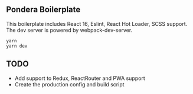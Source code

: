 ## Pondera Boilerplate

This boilerplate includes React 16, Eslint, React Hot Loader, SCSS support. The dev server is powered by webpack-dev-server.

```
yarn
yarn dev
```

## TODO

 * Add support to Redux, ReactRouter and PWA support
 * Create the production config and build script